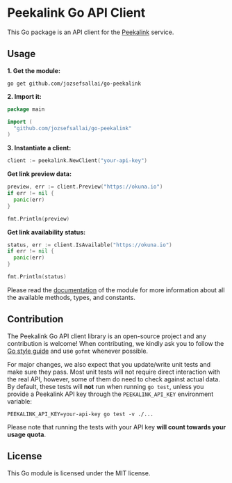 # Peekalink Go API Client

This Go package is an API client for the [Peekalink][peekalink-url] service.

## Usage

**1. Get the module:**

```
go get github.com/jozsefsallai/go-peekalink
```

**2. Import it:**

```go
package main

import (
  "github.com/jozsefsallai/go-peekalink"
)
```

**3. Instantiate a client:**

```go
client := peekalink.NewClient("your-api-key")
```

**Get link preview data:**

```go
preview, err := client.Preview("https://okuna.io")
if err != nil {
  panic(err)
}

fmt.Println(preview)
```

**Get link availability status:**

```go
status, err := client.IsAvailable("https://okuna.io")
if err != nil {
  panic(err)
}

fmt.Println(status)
```

Please read the [documentation][docs-url] of the module for more information
about all the available methods, types, and constants.

## Contribution

The Peekalink Go API client library is an open-source project and any
contribution is welcome! When contributing, we kindly ask you to follow the
[Go style guide][style-guide] and use `gofmt` whenever possible.

For major changes, we also expect that you update/write unit tests and make sure
they pass. Most unit tests will not require direct interaction with the real
API, however, some of them do need to check against actual data. By default,
these tests will **not** run when running `go test`, unless you provide a
Peekalink API key through the `PEEKALINK_API_KEY` environment variable:

```
PEEKALINK_API_KEY=your-api-key go test -v ./...
```

Please note that running the tests with your API key **will count towards your
usage quota**.

## License

This Go module is licensed under the MIT license.

[peekalink-url]: https://peekalink.io
[docs-url]: https://pkg.go.dev/github.com/jozsefsallai/go-peekalink
[style-guide]: https://golang.org/doc/effective_go
